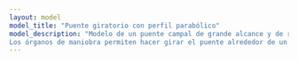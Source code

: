 ```yaml
---
layout: model
model_title: "Puente giratorio con perfil parabólico"
model_description: "Modelo de un puente campal de grande alcance y de rápida instalación. 
Los órganos de maniobra permiten hacer girar el puente alrededor de un perno vertical."
---
```


<script type="module">
       import {loader, scene, animate, camera} from "../../public/scripts/model.js"
       import {showViewerErrorMessage} from "../../public/scripts/error.js"

       loader.load(
              "/models/***.glb",
              function (gltf) {
                     const model = gltf.scene;
                     model.position.set(0, 0, 0);
                     model.scale.set(0.01, 0.01, 0.01);
                     camera.position.set(5, 0, 6);
                     scene.add(model);
                     animate();
              },
              undefined,
              function (e) {
                     showViewerErrorMessage();
                     console.error(e);
              }
       );              
</script>